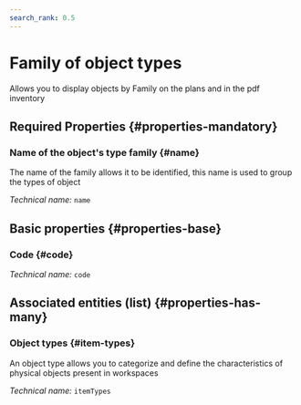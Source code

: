 ```yaml
---
search_rank: 0.5
---    
```

# Family of object types
<!--- THIS FILE IS GENERATED PLEASE DO NOT EDIT IT DIRECTLY --->

Allows you to display objects by Family on the plans and in the pdf inventory

<OH code="itemTypeFamily"/>




## Required Properties {#properties-mandatory}
    
### Name of the object's type family {#name}

The name of the family allows it to be identified, this name is used to group the types of object

*Technical name:* ```name```
<PH code="itemTypeFamily:name"/>

    


## Basic properties {#properties-base}
    
### Code {#code}



*Technical name:* ```code```
<PH code="itemTypeFamily:code"/>

    



## Associated entities (list) {#properties-has-many}

### Object types {#item-types}

An object type allows you to categorize and define the characteristics of physical objects present in workspaces

*Technical name:* ```itemTypes```
<PH code="itemTypeFamily:itemTypes"/>




